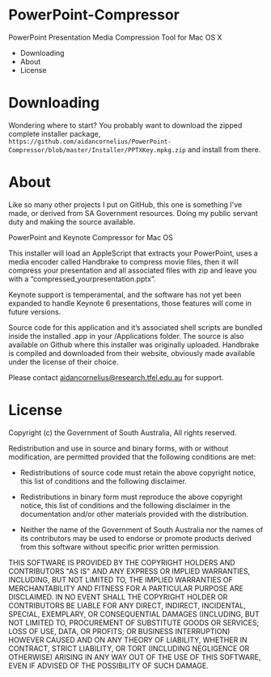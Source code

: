 PowerPoint-Compressor
=====================

PowerPoint Presentation Media Compression Tool for Mac OS X

- Downloading
- About
- License

# Downloading

Wondering where to start? You probably want to download the zipped complete installer package, `https://github.com/aidancornelius/PowerPoint-Compressor/blob/master/Installer/PPTXKey.mpkg.zip` and install from there.

# About

Like so many other projects I put on GitHub, this one is something I've made, or derived from SA Government resources. Doing my public servant duty and making the source available.

PowerPoint and Keynote Compressor for Mac OS

This installer will load an AppleScript that extracts your PowerPoint, uses a media encoder called Handbrake to compress movie files, then it will compress your presentation and all associated files with zip and leave you with a “compressed_yourpresentation.pptx”. 

Keynote support is temperamental, and the software has not yet been expanded to handle Keynote 6 presentations, those features will come in future versions.

Source code for this application and it’s associated shell scripts are bundled inside the installed .app in your /Applications folder. The source is also available on Github where this installer was originally uploaded. Handbrake is compiled and downloaded from their website, obviously made available under the license of their choice.

Please contact aidancornelius@research.tfel.edu.au for support.

# License

Copyright (c) the Government of South Australia, All rights reserved.

Redistribution and use in source and binary forms, with or without
modification, are permitted provided that the following conditions are met:

* Redistributions of source code must retain the above copyright notice, this
  list of conditions and the following disclaimer.

* Redistributions in binary form must reproduce the above copyright notice,
  this list of conditions and the following disclaimer in the documentation
  and/or other materials provided with the distribution.

* Neither the name of the Government of South Australia nor the names of its
  contributors may be used to endorse or promote products derived from
  this software without specific prior written permission.

THIS SOFTWARE IS PROVIDED BY THE COPYRIGHT HOLDERS AND CONTRIBUTORS "AS IS"
AND ANY EXPRESS OR IMPLIED WARRANTIES, INCLUDING, BUT NOT LIMITED TO, THE
IMPLIED WARRANTIES OF MERCHANTABILITY AND FITNESS FOR A PARTICULAR PURPOSE ARE
DISCLAIMED. IN NO EVENT SHALL THE COPYRIGHT HOLDER OR CONTRIBUTORS BE LIABLE
FOR ANY DIRECT, INDIRECT, INCIDENTAL, SPECIAL, EXEMPLARY, OR CONSEQUENTIAL
DAMAGES (INCLUDING, BUT NOT LIMITED TO, PROCUREMENT OF SUBSTITUTE GOODS OR
SERVICES; LOSS OF USE, DATA, OR PROFITS; OR BUSINESS INTERRUPTION) HOWEVER
CAUSED AND ON ANY THEORY OF LIABILITY, WHETHER IN CONTRACT, STRICT LIABILITY,
OR TORT (INCLUDING NEGLIGENCE OR OTHERWISE) ARISING IN ANY WAY OUT OF THE USE
OF THIS SOFTWARE, EVEN IF ADVISED OF THE POSSIBILITY OF SUCH DAMAGE.